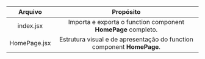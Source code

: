 | Arquivo | Propósito |
 :---: | :---:
| index.jsx | Importa e exporta o function component **HomePage** completo. |
| HomePage.jsx | Estrutura visual e de apresentação do function component **HomePage**. | 
